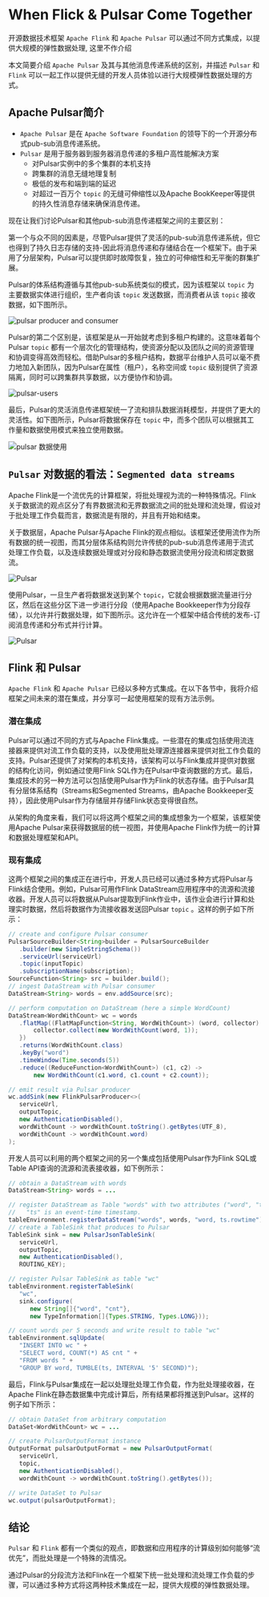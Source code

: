 # When Flick & Pulsar Come Together

开源数据技术框架 `Apache Flink` 和 `Apache Pulsar` 可以通过不同方式集成，以提供大规模的弹性数据处理, 这里不作介绍

本文简要介绍 `Apache Pulsar` 及其与其他消息传递系统的区别，并描述 `Pulsar` 和 `Flink` 可以一起工作以提供无缝的开发人员体验以进行大规模弹性数据处理的方式。

## Apache Pulsar简介
- `Apache Pulsar` 是在 `Apache Software Foundation` 的领导下的一个开源分布式pub-sub消息传递系统。
- `Pulsar` 是用于服务器到服务器消息传递的多租户高性能解决方案
  - 对Pulsar实例中的多个集群的本机支持
  - 跨集群的消息无缝地理复制
  - 极低的发布和端到端的延迟
  - 对超过一百万个 `topic` 的无缝可伸缩性以及Apache BookKeeper等提供的持久性消息存储来确保消息传递。

现在让我们讨论Pulsar和其他pub-sub消息传递框架之间的主要区别：

第一个与众不同的因素是，尽管Pulsar提供了灵活的pub-sub消息传递系统，但它也得到了持久日志存储的支持-因此将消息传递和存储结合在一个框架下。由于采用了分层架构，Pulsar可以提供即时故障恢复，独立的可伸缩性和无平衡的群集扩展。

Pulsar的体系结构遵循与其他pub-sub系统类似的模式，因为该框架以 `topic` 为主要数据实体进行组织，生产者向该 `topic` 发送数据，而消费者从该 `topic` 接收数据，如下图所示。

![pulsar producer and consumer](../images/pulsar-producer-consumer.png)

Pulsar的第二个区别是，该框架是从一开始就考虑到多租户构建的。这意味着每个Pulsar `topic` 都有一个层次化的管理结构，使资源分配以及团队之间的资源管理和协调变得高效而轻松。借助Pulsar的多租户结构，数据平台维护人员可以毫不费力地加入新团队，因为Pulsar在属性（租户），名称空间或 `topic` 级别提供了资源隔离，同时可以跨集群共享数据，以方便协作和协调。

![pulsar-users](../images/pulsar-users.png)

最后，Pulsar的灵活消息传递框架统一了流和排队数据消耗模型，并提供了更大的灵活性。如下图所示，Pulsar将数据保存在 `topic` 中，而多个团队可以根据其工作量和数据使用模式来独立使用数据。

![pulsar 数据使用](../images/pulsar-3.png)

## `Pulsar` 对数据的看法：`Segmented data streams`
Apache Flink是一个流优先的计算框架，将批处理视为流的一种特殊情况。Flink关于数据流的观点区分了有界数据流和无界数据流之间的批处理和流处理，假设对于批处理工作负载而言，数据流是有限的，并且有开始和结束。

关于数据层，Apache Pulsar与Apache Flink的观点相似。该框架还使用流作为所有数据的统一视图，而其分层体系结构则允许传统的pub-sub消息传递用于流式处理工作负载，以及连续数据处理或对分段和静态数据流使用分段流和绑定数据流。

![Pulsar](../images/pulsar-4.png)


使用Pulsar，一旦生产者将数据发送到某个 `topic`，它就会根据数据流量进行分区，然后在这些分区下进一步进行分段（使用Apache Bookkeeper作为分段存储），以允许并行数据处理，如下图所示。这允许在一个框架中结合传统的发布-订阅消息传递和分布式并行计算。

![Pulsar](../images/pulsar-5.png)

## Flink 和 Pulsar
`Apache Flink` 和 `Apache Pulsar` 已经以多种方式集成。在以下各节中，我将介绍框架之间未来的潜在集成，并分享可一起使用框架的现有方法示例。

### 潜在集成
Pulsar可以通过不同的方式与Apache Flink集成。一些潜在的集成包括使用流连接器来提供对流工作负载的支持，以及使用批处理源连接器来提供对批工作负载的支持。Pulsar还提供了对架构的本机支持，该架构可以与Flink集成并提供对数据的结构化访问，例如通过使用Flink SQL作为在Pulsar中查询数据的方式。最后，集成技术的另一种方法可以包括使用Pulsar作为Flink的状态存储。由于Pulsar具有分层体系结构（Streams和Segmented Streams，由Apache Bookkeeper支持），因此使用Pulsar作为存储层并存储Flink状态变得很自然。

从架构的角度来看，我们可以将这两个框架之间的集成想象为一个框架，该框架使用Apache Pulsar来获得数据层的统一视图，并使用Apache Flink作为统一的计算和数据处理框架和API。

### 现有集成
这两个框架之间的集成正在进行中，开发人员已经可以通过多种方式将Pulsar与Flink结合使用。例如，Pulsar可用作Flink DataStream应用程序中的流源和流接收器。开发人员可以将数据从Pulsar提取到Flink作业中，该作业会进行计算和处理实时数据，然后将数据作为流接收器发送回Pulsar `topic` 。这样的例子如下所示：

```java
// create and configure Pulsar consumer
PulsarSourceBuilder<String>builder = PulsarSourceBuilder
   .builder(new SimpleStringSchema())
   .serviceUrl(serviceUrl)
   .topic(inputTopic)
   .subscriptionName(subscription);
SourceFunction<String> src = builder.build();
// ingest DataStream with Pulsar consumer
DataStream<String> words = env.addSource(src);

// perform computation on DataStream (here a simple WordCount)
DataStream<WordWithCount> wc = words
   .flatMap((FlatMapFunction<String, WordWithCount>) (word, collector) -> {
       collector.collect(new WordWithCount(word, 1));
   })
   .returns(WordWithCount.class)
   .keyBy("word")
   .timeWindow(Time.seconds(5))
   .reduce((ReduceFunction<WordWithCount>) (c1, c2) ->
       new WordWithCount(c1.word, c1.count + c2.count));

// emit result via Pulsar producer
wc.addSink(new FlinkPulsarProducer<>(
   serviceUrl,
   outputTopic,
   new AuthenticationDisabled(),
   wordWithCount -> wordWithCount.toString().getBytes(UTF_8),
   wordWithCount -> wordWithCount.word)
);
```

开发人员可以利用的两个框架之间的另一个集成包括使用Pulsar作为Flink SQL或Table API查询的流源和流表接收器，如下例所示：

```java
// obtain a DataStream with words
DataStream<String> words = ...

// register DataStream as Table "words" with two attributes ("word", "ts"). 
//   "ts" is an event-time timestamp.
tableEnvironment.registerDataStream("words", words, "word, ts.rowtime");
// create a TableSink that produces to Pulsar
TableSink sink = new PulsarJsonTableSink(
   serviceUrl,
   outputTopic,
   new AuthenticationDisabled(),
   ROUTING_KEY);

// register Pulsar TableSink as table "wc"
tableEnvironment.registerTableSink(
   "wc",
   sink.configure(
      new String[]{"word", "cnt"},
      new TypeInformation[]{Types.STRING, Types.LONG}));

// count words per 5 seconds and write result to table "wc"
tableEnvironment.sqlUpdate(
   "INSERT INTO wc " +
   "SELECT word, COUNT(*) AS cnt " +
   "FROM words " +
   "GROUP BY word, TUMBLE(ts, INTERVAL '5' SECOND)");
```

最后，Flink与Pulsar集成在一起以处理批处理工作负载，作为批处理接收器，在Apache Flink在静态数据集中完成计算后，所有结果都将推送到Pulsar。这样的例子如下所示：

```java
// obtain DataSet from arbitrary computation
DataSet<WordWithCount> wc = ...

// create PulsarOutputFormat instance
OutputFormat pulsarOutputFormat = new PulsarOutputFormat(
   serviceUrl, 
   topic, 
   new AuthenticationDisabled(), 
   wordWithCount -> wordWithCount.toString().getBytes());

// write DataSet to Pulsar
wc.output(pulsarOutputFormat);
```

## 结论

`Pulsar` 和 `Flink` 都有一个类似的观点，即数据和应用程序的计算级别如何能够“流优先”，而批处理是一个特殊的流情况。

通过Pulsar的分段流方法和Flink在一个框架下统一批处理和流处理工作负载的步骤，可以通过多种方式将这两种技术集成在一起，提供大规模的弹性数据处理。